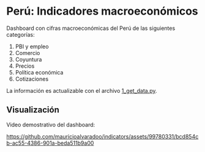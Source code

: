 # Perú: Indicadores macroeconómicos
Dashboard con cifras macroeconómicas del Perú de las siguientes categorías:
1. PBI y empleo
2. Comercio
3. Coyuntura
4. Precios
5. Política económica
6. Cotizaciones

La información es actualizable con el archivo [1_get_data.py](https://github.com/mauricioalvaradoo/indicators/blob/master/1_get_data.py).


## Visualización
Video demostrativo del dashboard:

https://github.com/mauricioalvaradoo/indicators/assets/99780331/bcd854cb-ac55-4386-901a-beda511b9a00

